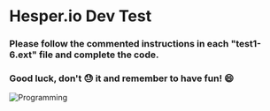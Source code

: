 # Hesper.io Dev Test

### Please follow the commented instructions in each "test1-6.ext" file and complete the code.

### Good luck, don't :sweat: it and remember to have fun! :smile:

![Programming](https://i.imgur.com/lz7hOlC.gif)
